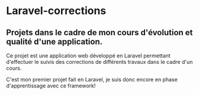 # Laravel-corrections
## Projets dans le cadre de mon cours d'évolution et qualité d'une application.

Ce projet est une application web développé en Laravel permettant d'effectuer le suivis des corrections de différents travaux dans le cadre d'un cours.

C'est mon premier projet fait en Laravel, je suis donc encore en phase d'apprentissage avec ce framework!
